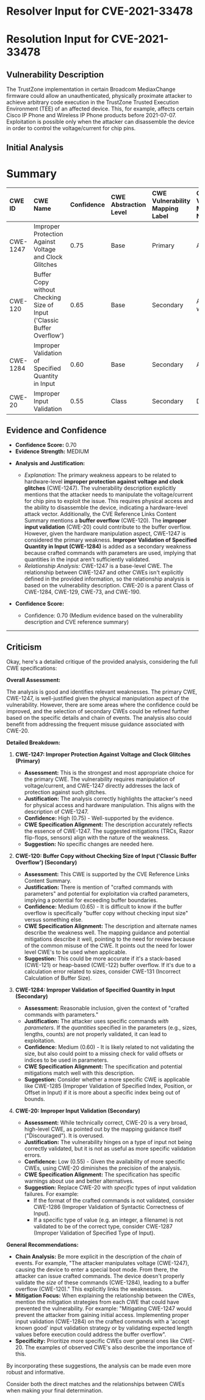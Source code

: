 # Resolver Input for CVE-2021-33478

# Resolution Input for CVE-2021-33478

## Vulnerability Description
The TrustZone implementation in certain Broadcom MediaxChange firmware could allow an unauthenticated, physically proximate attacker to achieve arbitrary code execution in the TrustZone Trusted Execution Environment (TEE) of an affected device. This, for example, affects certain Cisco IP Phone and Wireless IP Phone products before 2021-07-07. Exploitation is possible only when the attacker can disassemble the device in order to control the voltage/current for chip pins.

## Initial Analysis
# Summary
| CWE ID     | CWE Name                                                                                                 | Confidence | CWE Abstraction Level | CWE Vulnerability Mapping Label | CWE-Vulnerability Mapping Notes |
| :---------- | :------------------------------------------------------------------------------------------------------- | :--------- | :---------------------- | :------------------------------ | :------------------------------ |
| CWE-1247    | Improper Protection Against Voltage and Clock Glitches                                                   | 0.75        | Base                    | Primary                         | Allowed                         |
| CWE-120     | Buffer Copy without Checking Size of Input ('Classic Buffer Overflow')                                     | 0.65        | Base                    | Secondary                       | Allowed-with-Review             |
| CWE-1284    | Improper Validation of Specified Quantity in Input                                                         | 0.60        | Base                    | Secondary                       | Allowed                         |
| CWE-20      | Improper Input Validation                                                                                  | 0.55        | Class                   | Secondary                       | Discouraged                     |

## Evidence and Confidence

*   **Confidence Score:** 0.70
*   **Evidence Strength:** MEDIUM

- **Analysis and Justification:**
  - *Explanation:* The primary weakness appears to be related to hardware-level **improper protection against voltage and clock glitches** (CWE-1247). The vulnerability description explicitly mentions that the attacker needs to manipulate the voltage/current for chip pins to exploit the issue. This requires physical access and the ability to disassemble the device, indicating a hardware-level attack vector. Additionally, the CVE Reference Links Content Summary mentions a **buffer overflow** (CWE-120). The **improper input validation** (CWE-20) could contribute to the buffer overflow. However, given the hardware manipulation aspect, CWE-1247 is considered the primary weakness. **Improper Validation of Specified Quantity in Input (CWE-1284)** is added as a secondary weakness because crafted commands with parameters are used, implying that quantities in the input aren't sufficiently validated.
  - *Relationship Analysis:* CWE-1247 is a base-level CWE. The relationship between CWE-1247 and other CWEs isn't explicitly defined in the provided information, so the relationship analysis is based on the vulnerability description. CWE-20 is a parent Class of CWE-1284, CWE-129, CWE-73, and CWE-190.

- **Confidence Score:**
  - Confidence: 0.70 (Medium evidence based on the vulnerability description and CVE reference summary)

---

## Criticism
Okay, here's a detailed critique of the provided analysis, considering the full CWE specifications:

**Overall Assessment:**

The analysis is good and identifies relevant weaknesses. The primary CWE, CWE-1247, is well-justified given the physical manipulation aspect of the vulnerability. However, there are some areas where the confidence could be improved, and the selection of secondary CWEs could be refined further based on the specific details and chain of events. The analysis also could benefit from addressing the frequent misuse guidance associated with CWE-20.

**Detailed Breakdown:**

1.  **CWE-1247: Improper Protection Against Voltage and Clock Glitches (Primary)**

    *   **Assessment:** This is the strongest and most appropriate choice for the primary CWE. The vulnerability requires manipulation of voltage/current, and CWE-1247 directly addresses the lack of protection against such glitches.
    *   **Justification:** The analysis correctly highlights the attacker's need for physical access and hardware manipulation. This aligns with the description of CWE-1247.
    *   **Confidence:** High (0.75) - Well-supported by the evidence.
    *   **CWE Specification Alignment:** The description accurately reflects the essence of CWE-1247. The suggested mitigations (TRCs, Razor flip-flops, sensors) align with the nature of the weakness.
    *   **Suggestion:** No specific changes are needed here.

2.  **CWE-120: Buffer Copy without Checking Size of Input ('Classic Buffer Overflow') (Secondary)**

    *   **Assessment:** This CWE is supported by the CVE Reference Links Content Summary.
    *   **Justification:** There is mention of "crafted commands with parameters" and potential for exploitation via crafted parameters, implying a potential for exceeding buffer boundaries.
    *   **Confidence:** Medium (0.65) - It is difficult to know if the buffer overflow is specifically "buffer copy without checking input size" versus something else.
    *   **CWE Specification Alignment:** The description and alternate names describe the weakness well. The mapping guidance and potential mitigations describe it well, pointing to the need for review because of the common misuse of the CWE. It points out the need for lower level CWE's to be used when applicable.
    *   **Suggestion:** This could be more accurate if it's a stack-based (CWE-121) or heap-based (CWE-122) buffer overflow. If it's due to a calculation error related to sizes, consider CWE-131 (Incorrect Calculation of Buffer Size).

3.  **CWE-1284: Improper Validation of Specified Quantity in Input (Secondary)**

    *   **Assessment:** Reasonable inclusion, given the context of "crafted commands with parameters."
    *   **Justification:** The attacker uses specific commands *with parameters*. If the *quantities* specified in the parameters (e.g., sizes, lengths, counts) are not properly validated, it can lead to exploitation.
    *   **Confidence:** Medium (0.60) - It is likely related to not validating the size, but also could point to a missing check for valid offsets or indices to be used in parameters.
    *   **CWE Specification Alignment:** The specification and potential mitigations match well with this description.
    *   **Suggestion:** Consider whether a more specific CWE is applicable like CWE-1285 (Improper Validation of Specified Index, Position, or Offset in Input) if it is more about a specific index being out of bounds.

4.  **CWE-20: Improper Input Validation (Secondary)**

    *   **Assessment:** While technically correct, CWE-20 is a very broad, high-level CWE, as pointed out by the mapping guidance itself ("Discouraged"). It is overused.
    *   **Justification:** The vulnerability hinges on a type of input not being correctly validated, but it is not as useful as more specific validation errors.
    *   **Confidence:** Low (0.55) - Given the availability of more specific CWEs, using CWE-20 diminishes the precision of the analysis.
    *   **CWE Specification Alignment:** The specification has specific warnings about use and better alternatives.
    *   **Suggestion:**  Replace CWE-20 with *specific* types of input validation failures.  For example:
        *   If the format of the crafted commands is not validated, consider CWE-1286 (Improper Validation of Syntactic Correctness of Input).
        *   If a specific type of value (e.g. an integer, a filename) is not validated to be of the correct type, consider CWE-1287 (Improper Validation of Specified Type of Input).

**General Recommendations:**

*   **Chain Analysis:** Be more explicit in the description of the *chain* of events. For example, "The attacker manipulates voltage (CWE-1247), causing the device to enter a special boot mode. From there, the attacker can issue crafted commands. The device doesn't properly validate the *size* of these commands (CWE-1284), leading to a buffer overflow (CWE-120)."  This explicitly links the weaknesses.
*   **Mitigation Focus:** When explaining the relationship between the CWEs, mention the mitigation strategies from each CWE that could have prevented the vulnerability. For example: "Mitigating CWE-1247 would prevent the attacker from gaining initial access. Implementing proper input validation (CWE-1284) on the crafted commands with a 'accept known good' input validation strategy or by validating expected length values before execution could address the buffer overflow".
*   **Specificity:** Prioritize more specific CWEs over general ones like CWE-20. The examples of observed CWE's also describe the importance of this.

By incorporating these suggestions, the analysis can be made even more robust and informative.

Consider both the direct matches and the relationships between CWEs
when making your final determination.
        